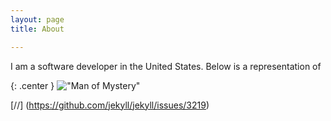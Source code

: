 ```yaml
---
layout: page 
title: About

---
```


I am a software developer in the United States.  Below is a representation of 

{: .center }
!["Man of Mystery"](http://i.imgur.com/OWx6JeN.jpg "International Man of Mystery!")


[//] (https://github.com/jekyll/jekyll/issues/3219)
